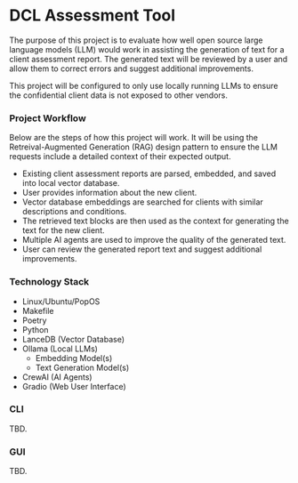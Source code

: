 # DCL Assessment Tool

The purpose of this project is to evaluate how well open source large language models (LLM)
would work in assisting the generation of text for a client assessment report.  The generated 
text will be reviewed by a user and allow them to correct errors and suggest additional 
improvements.  

This project will be configured to only use locally running LLMs to ensure the confidential client 
data is not exposed to other vendors.

### Project Workflow
Below are the steps of how this project will work.  It will be using the Retreival-Augmented 
Generation (RAG) design pattern to ensure the LLM requests include a detailed context of their expected 
output.

- Existing client assessment reports are parsed, embedded, and saved into local vector database.
- User provides information about the new client.
- Vector database embeddings are searched for clients with similar descriptions and conditions.
- The retrieved text blocks are then used as the context for generating the text for the new client.
- Multiple AI agents are used to improve the quality of the generated text.
- User can review the generated report text and suggest additional improvements.

### Technology Stack
- Linux/Ubuntu/PopOS
- Makefile
- Poetry
- Python
- LanceDB (Vector Database)
- Ollama (Local LLMs)
  - Embedding Model(s)
  - Text Generation Model(s)
- CrewAI (AI Agents)
- Gradio (Web User Interface)

### CLI
TBD.

### GUI
TBD.
